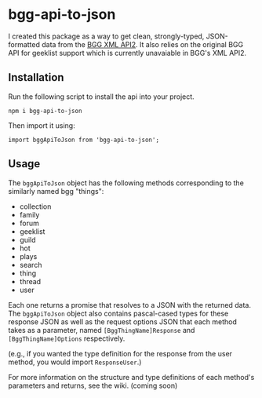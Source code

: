 # bgg-api-to-json

I created this package as a way to get clean, strongly-typed, JSON-formatted data from the [BGG XML API2](https://boardgamegeek.com/wiki/page/BGG_XML_API2). It also relies on the original BGG API for geeklist support which is currently unavaiable in BGG's XML API2.

## Installation

Run the following script to install the api into your project.

`npm i bgg-api-to-json`

Then import it using:

`import bggApiToJson from 'bgg-api-to-json';`

## Usage

The `bggApiToJson` object has the following methods corresponding to the similarly named bgg "things":

- collection
- family
- forum
- geeklist
- guild
- hot
- plays
- search
- thing
- thread
- user

Each one returns a promise that resolves to a JSON with the returned data. The `bggApiToJson` object also contains pascal-cased types for these response JSON as well as the request options JSON that each method takes as a parameter, named `[BggThingName]Response` and `[BggThingName]Options` respectively.

(e.g., if you wanted the type definition for the response from the user method, you would import `ResponseUser`.)

For more information on the structure and type definitions of each method's parameters and returns, see the wiki. (coming soon)
